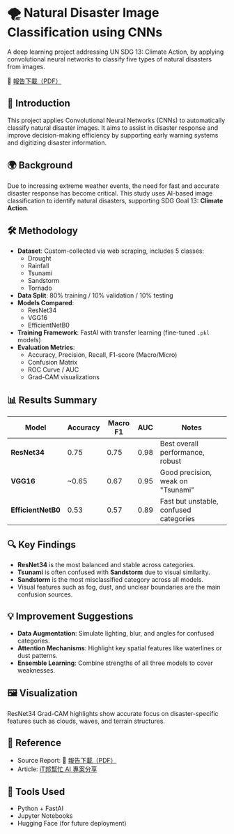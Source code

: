 # 🌪️ Natural Disaster Image Classification using CNNs
A deep learning project addressing UN SDG 13: Climate Action, by applying convolutional neural networks to classify five types of natural disasters from images.

📄 [報告下載（PDF）](./report.pdf)

## 🧭 Introduction
This project applies Convolutional Neural Networks (CNNs) to automatically classify natural disaster images. It aims to assist in disaster response and improve decision-making efficiency by supporting early warning systems and digitizing disaster information.

## 🌍 Background
Due to increasing extreme weather events, the need for fast and accurate disaster response has become critical. This study uses AI-based image classification to identify natural disasters, supporting SDG Goal 13: **Climate Action**.

## 🛠️ Methodology

- **Dataset**: Custom-collected via web scraping, includes 5 classes:
  - Drought
  - Rainfall
  - Tsunami
  - Sandstorm
  - Tornado
- **Data Split**: 80% training / 10% validation / 10% testing
- **Models Compared**:
  - ResNet34
  - VGG16
  - EfficientNetB0
- **Training Framework**: FastAI with transfer learning (fine-tuned `.pkl` models)
- **Evaluation Metrics**:
  - Accuracy, Precision, Recall, F1-score (Macro/Micro)
  - Confusion Matrix
  - ROC Curve / AUC
  - Grad-CAM visualizations

## 📊 Results Summary

| Model         | Accuracy | Macro F1 | AUC  | Notes                                  |
|---------------|----------|----------|------|----------------------------------------|
| **ResNet34**      | 0.75     | 0.75     | 0.98 | Best overall performance, robust       |
| **VGG16**         | ~0.65    | 0.67     | 0.95 | Good precision, weak on "Tsunami"      |
| **EfficientNetB0**| 0.53     | 0.57     | 0.89 | Fast but unstable, confused categories |

## 🔍 Key Findings

- **ResNet34** is the most balanced and stable across categories.
- **Tsunami** is often confused with **Sandstorm** due to visual similarity.
- **Sandstorm** is the most misclassified category across all models.
- Visual features such as fog, dust, and unclear boundaries are the main confusion sources.

## 💡 Improvement Suggestions

- **Data Augmentation**: Simulate lighting, blur, and angles for confused categories.
- **Attention Mechanisms**: Highlight key spatial features like waterlines or dust patterns.
- **Ensemble Learning**: Combine strengths of all three models to cover weaknesses.

## 🖼️ Visualization
ResNet34 Grad-CAM highlights show accurate focus on disaster-specific features such as clouds, waves, and terrain structures.

## 🔗 Reference
- Source Report: 📄 [報告下載（PDF）](./Natural-Disaster-Classification/Disaster_CNN_Classification_Report.pdf)
- Article: [iT邦幫忙 AI 專案分享](https://ithelp.ithome.com.tw/m/articles/10356469)

## 🤖 Tools Used
- Python + FastAI
- Jupyter Notebooks
- Hugging Face (for future deployment)
